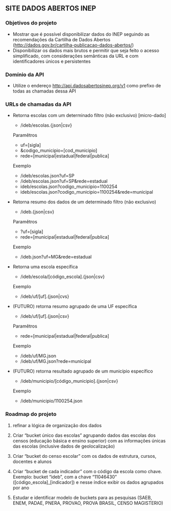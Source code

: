 
## **SITE DADOS ABERTOS INEP**

### Objetivos do projeto
* Mostrar que é possível disponibilizar dados do INEP seguindo as recomendações da Cartilha de Dados Abertos (http://dados.gov.br/cartilha-publicacao-dados-abertos/)
* Disponibilizar os dados mais brutos e permitir que seja feito o acesso simplificado, com considerações semânticas da URL e com identificadores únicos e persistentes

### Domínio da API

* Utilize o endereço http://api.dadosabertosinep.org/v1 como prefixo de todas as chamadas dessa API


### URLs de chamadas da API

* Retorna escolas com um determinado filtro (não exclusivo) [micro-dado]
  * /ideb/escolas.{json|csv}
   
   Paramêtros
    * uf=[sigla]
    * &codigo_municipio=[cod_municipio]
    * rede=[municipal|estadual|federal|publica]
   
   Exemplo
    * /ideb/escolas.json?uf=SP 
    * /ideb/escolas.json?uf=SP&rede=estadual
    * ideb/escolas.json?codigo_municipio=1100254
    * ideb/escolas.json?codigo_municipio=1100254&rede=municipal

* Retorna resumo dos dados de um determinado filtro (não exclusivo)
    * /ideb.{json|csv}
  
   Paramêtros
    * ?uf=[sigla]
    * rede=[municipal|estadual|federal|publica]
  
   Exemplo
    * /ideb.json?uf=MG&rede=estadual

* Retorna uma escola específica
  * /ideb/escola/[código_escola].{json|csv}
  
   Exemplo
    * /ideb/uf/[uf].{json|cvs}  

* (FUTURO) retorna resumo agrupado de uma UF específica
  * /ideb/uf/[uf].{json|csv}
  
   Paramêtros
    * rede=[municipal|estadual|federal|publica]
  
   Exemplo
    * /ideb/uf/MG.json
    * /ideb/uf/MG.json?rede=municipal

* (FUTURO) retorna resultado agrupado de um município específico
  * /ideb/municipio/[código_municipio].{json|csv}
     
   Exemplo
    * /ideb/municipio/1100254.json

### Roadmap do projeto

1. refinar a lógica de organização dos dados

  1. Criar “bucket único das escolas” agrupando dados das escolas dos censos (educação básica e ensino superior) com as informações únicas das escolas (inclusive dados de geolocalização)
  1. Criar “bucket do censo escolar” com os dados de estrutura, cursos, docentes e alunos
  1. Criar “bucket de cada indicador” com o código da escola como chave. Exemplo: bucket “ideb”, com a chave “11046430” ([código_escola]_[indicador]) e nesse índice exibir os dados agrupados por ano
  1. Estudar e identificar modelo de buckets para as pesquisas (SAEB, ENEM, PADAE, PNERA, PROVAO, PROVA BRASIL, CENSO MAGISTERIO)
